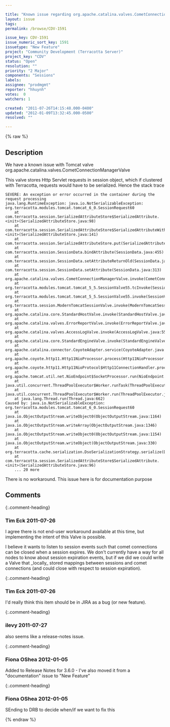 ```yaml
---

title: "Known issue regarding org.apache.catalina.valves.CometConnectionManagerValve"
layout: issue
tags: 
permalink: /browse/CDV-1591

issue_key: CDV-1591
issue_numeric_sort_key: 1591
issuetype: "New Feature"
project: "Community Development (Terracotta Server)"
project_key: "CDV"
status: "Open"
resolution: ""
priority: "2 Major"
components: "Sessions"
labels: 
assignee: "prodmgmt"
reporter: "hhuynh"
votes:  0
watchers: 1

created: "2011-07-26T14:15:48.000-0400"
updated: "2012-01-09T13:32:45.000-0500"
resolved: ""

---
```




{% raw %}



## Description

<div markdown="1" class="description">

We have a known issue with Tomcat valve org.apache.catalina.valves.CometConnectionManagerValve

This valve stores Http Servlet requests in session object, which if clustered with Terracotta, requests would have to be serialized. Hence the stack trace 

```
SEVERE: An exception or error occurred in the container during the request processing
java.lang.RuntimeException: java.io.NotSerializableException: org.terracotta.modules.tomcat.tomcat_6_0.SessionRequest60
    at com.terracotta.session.SerializedAttributeStore$SerializedAttribute.<init>(SerializedAttributeStore.java:98)
    at com.terracotta.session.SerializedAttributeStore$SerializedAttributeWithCache.<init>(SerializedAttributeStore.java:141)
    at com.terracotta.session.SerializedAttributeStore.put(SerializedAttributeStore.java:60)
    at com.terracotta.session.SessionData.bindAttribute(SessionData.java:455)
    at com.terracotta.session.SessionData.setAttributeReturnOld(SessionData.java:322)
    at com.terracotta.session.SessionData.setAttribute(SessionData.java:313)
    at org.apache.catalina.valves.CometConnectionManagerValve.invoke(CometConnectionManagerValve.java:265)
    at org.terracotta.modules.tomcat.tomcat_5_5.SessionValve55.tcInvoke(SessionValve55.java:100)
    at org.terracotta.modules.tomcat.tomcat_5_5.SessionValve55.invoke(SessionValve55.java:85)
    at org.terracotta.session.ModernTomcatSessionValve.invoke(ModernTomcatSessionValve.java:66)
    at org.apache.catalina.core.StandardHostValve.invoke(StandardHostValve.java:127)
    at org.apache.catalina.valves.ErrorReportValve.invoke(ErrorReportValve.java:102)
    at org.apache.catalina.valves.AccessLogValve.invoke(AccessLogValve.java:555)
    at org.apache.catalina.core.StandardEngineValve.invoke(StandardEngineValve.java:109)
    at org.apache.catalina.connector.CoyoteAdapter.service(CoyoteAdapter.java:298)
    at org.apache.coyote.http11.Http11NioProcessor.process(Http11NioProcessor.java:886)
    at org.apache.coyote.http11.Http11NioProtocol$Http11ConnectionHandler.process(Http11NioProtocol.java:721)
    at org.apache.tomcat.util.net.NioEndpoint$SocketProcessor.run(NioEndpoint.java:2256)
    at java.util.concurrent.ThreadPoolExecutor$Worker.runTask(ThreadPoolExecutor.java:886)
    at java.util.concurrent.ThreadPoolExecutor$Worker.run(ThreadPoolExecutor.java:908)
    at java.lang.Thread.run(Thread.java:662)
Caused by: java.io.NotSerializableException: org.terracotta.modules.tomcat.tomcat_6_0.SessionRequest60
    at java.io.ObjectOutputStream.writeObject0(ObjectOutputStream.java:1164)
    at java.io.ObjectOutputStream.writeArray(ObjectOutputStream.java:1346)
    at java.io.ObjectOutputStream.writeObject0(ObjectOutputStream.java:1154)
    at java.io.ObjectOutputStream.writeObject(ObjectOutputStream.java:330)
    at org.terracotta.cache.serialization.DsoSerializationStrategy.serialize(DsoSerializationStrategy.java:60)
    at com.terracotta.session.SerializedAttributeStore$SerializedAttribute.<init>(SerializedAttributeStore.java:96)
    ... 20 more 
```


There is no workaround. This issue here is for documentation purpose

</div>

## Comments


{:.comment-heading}
### **Tim Eck** <span class="date">2011-07-26</span>

<div markdown="1" class="comment">

I agree there is not end-user workaround available at this time, but implementing the intent of this Valve is possible. 

I believe it wants to listen to session events such that comet connections can be closed when a session expires. We don't currently have a way for all nodes to know about session expiration events, but if we did we could write a Valve that \_locally\_ stored mappings between sessions and comet connections (and could close with respect to session expiration). 



</div>


{:.comment-heading}
### **Tim Eck** <span class="date">2011-07-26</span>

<div markdown="1" class="comment">

I'd really think this item should be in JIRA as a bug (or new feature). 

</div>


{:.comment-heading}
### **ilevy** <span class="date">2011-07-27</span>

<div markdown="1" class="comment">

also seems like a release-notes issue.

</div>


{:.comment-heading}
### **Fiona OShea** <span class="date">2012-01-05</span>

<div markdown="1" class="comment">

Added to Release Notes for 3.6.0 - I've also moved it from a "documentation" issue to "New Feature"

</div>


{:.comment-heading}
### **Fiona OShea** <span class="date">2012-01-05</span>

<div markdown="1" class="comment">

SEnding to DRB to decide when/if we want to fix this

</div>



{% endraw %}
